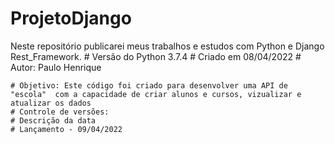 # ProjetoDjango
Neste repositório publicarei meus trabalhos e estudos com Python e Django Rest_Framework.
    # Versão do Python 3.7.4
    # Criado em 08/04/2022
    # Autor: Paulo Henrique

    # Objetivo: Este código foi criado para desenvolver uma API de "escola"  com a capacidade de criar alunos e cursos, vizualizar e atualizar os dados
    # Controle de versões:
    # Descrição da data
    # Lançamento - 09/04/2022
